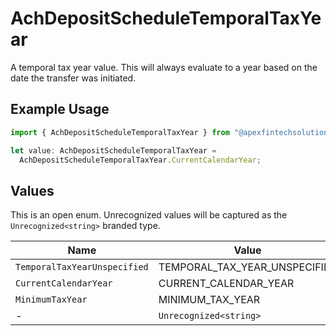 # AchDepositScheduleTemporalTaxYear

A temporal tax year value. This will always evaluate to a year based on the date the transfer was initiated.

## Example Usage

```typescript
import { AchDepositScheduleTemporalTaxYear } from "@apexfintechsolutions/ascend-sdk/models/components";

let value: AchDepositScheduleTemporalTaxYear =
  AchDepositScheduleTemporalTaxYear.CurrentCalendarYear;
```

## Values

This is an open enum. Unrecognized values will be captured as the `Unrecognized<string>` branded type.

| Name                          | Value                         |
| ----------------------------- | ----------------------------- |
| `TemporalTaxYearUnspecified`  | TEMPORAL_TAX_YEAR_UNSPECIFIED |
| `CurrentCalendarYear`         | CURRENT_CALENDAR_YEAR         |
| `MinimumTaxYear`              | MINIMUM_TAX_YEAR              |
| -                             | `Unrecognized<string>`        |
